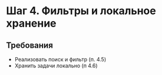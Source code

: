 # Шаг 4. Фильтры и локальное хранение
## Требования
- Реализовать поиск и фильтр (п. 4.5)
- Хранить задачи локально (п 4.6)